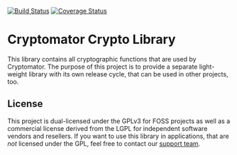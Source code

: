[![Build Status](https://travis-ci.org/cryptomator/cryptolib.svg?branch=master)](https://travis-ci.org/cryptomator/cryptolib)
[![Coverage Status](https://img.shields.io/coveralls/cryptomator/cryptolib/master.svg)](https://coveralls.io/github/cryptomator/cryptolib?branch=master)

# Cryptomator Crypto Library

This library contains all cryptographic functions that are used by Cryptomator. The purpose of this project is to provide a separate light-weight library with its own release cycle, that can be used in other projects, too.

## License

This project is dual-licensed under the GPLv3 for FOSS projects as well as a commercial license derived from the LGPL for independent software vendors and resellers. If you want to use this library in applications, that are *not* licensed under the GPL, feel free to contact our [support team](https://cryptomator.org/help/).
